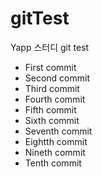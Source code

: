# gitTest

Yapp 스터디 git test

- First commit
- Second commit
- Third commit
- Fourth commit
- Fifth commit
- Sixth commit
- Seventh commit
- Eightth commit
- Nineth commit
- Tenth commit
